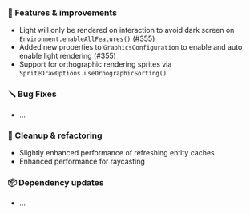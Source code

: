 ### 🚀 Features & improvements

- Light will only be rendered on interaction to avoid dark screen on `Environment.enableAllFeatures()` (#355)
- Added new properties to `GraphicsConfiguration` to enable and auto enable light rendering (#355)
- Support for orthographic rendering sprites via `SpriteDrawOptions.useOrhographicSorting()`

### 🪛 Bug Fixes

- ...

### 🧽 Cleanup & refactoring

- Slightly enhanced performance of refreshing entity caches
- Enhanced performance for raycasting

### 📦 Dependency updates

- ...
